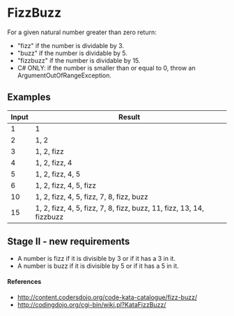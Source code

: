 # FizzBuzz

For a given natural number greater than zero return:
- "fizz" if the number is dividable by 3.
- "buzz" if the number is dividable by 5.
- "fizzbuzz" if the number is dividable by 15.
- C# ONLY:  if the number is smaller than or equal to 0, throw an ArgumentOutOfRangeException.

## Examples

|Input                          |Result                                            |
|-------------------------------|--------------------------------------------------|
|1            |1                                                                   |
|2            |1, 2                                                                |
|3            |1, 2, fizz                                                          |
|4            |1, 2, fizz, 4                                                       |
|5            |1, 2, fizz, 4, 5                                                    |
|6            |1, 2, fizz, 4, 5, fizz                                              |
|10           |1, 2, fizz, 4, 5, fizz, 7, 8, fizz, buzz                            |
|15           |1, 2, fizz, 4, 5, fizz, 7, 8, fizz, buzz, 11, fizz, 13, 14, fizzbuzz|


## Stage II - new requirements
- A number is fizz if it is divisible by 3 or if it has a 3 in it.
- A number is buzz if it is divisible by 5 or if it has a 5 in it.

#### References
- http://content.codersdojo.org/code-kata-catalogue/fizz-buzz/
- http://codingdojo.org/cgi-bin/wiki.pl?KataFizzBuzz/
